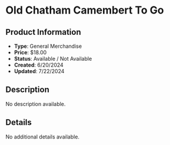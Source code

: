 # Old Chatham Camembert To Go

## Product Information
- **Type**: General Merchandise
- **Price**: $18.00
- **Status**: Available / Not Available
- **Created**: 6/20/2024
- **Updated**: 7/22/2024

## Description
No description available.



## Details
No additional details available.
